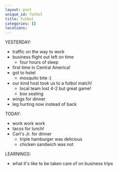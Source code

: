 ```yaml
---
layout: post
unique_id: futbol
title: Futbol
categories: []
locations: 
---
```


YESTERDAY:
* traffic on the way to work
* business flight out left on time
  * four hours of sleep
* first time in Central America!
* got to hotel
  * mosquito bite :(
* our kind host took us to a futbol match!
  * local team lost 4-2 but great game!
  * box seating
* wings for dinner
* leg hurting now instead of back

TODAY:
* work work work
* tacos for lunch!
* Carl's Jr. for dinner
  * triple hamburger was delicious
  * chicken sandwich was not

LEARNINGS:
* what it's like to be taken care of on business trips
